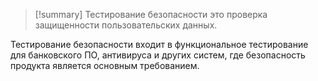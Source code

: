 > [!summary] Тестирование безопасности 
> это проверка защищенности пользовательских данных.

Тестирование безопасности входит в функциональное тестирование для банковского ПО, антивируса и других систем, где безопасность продукта является основным требованием.